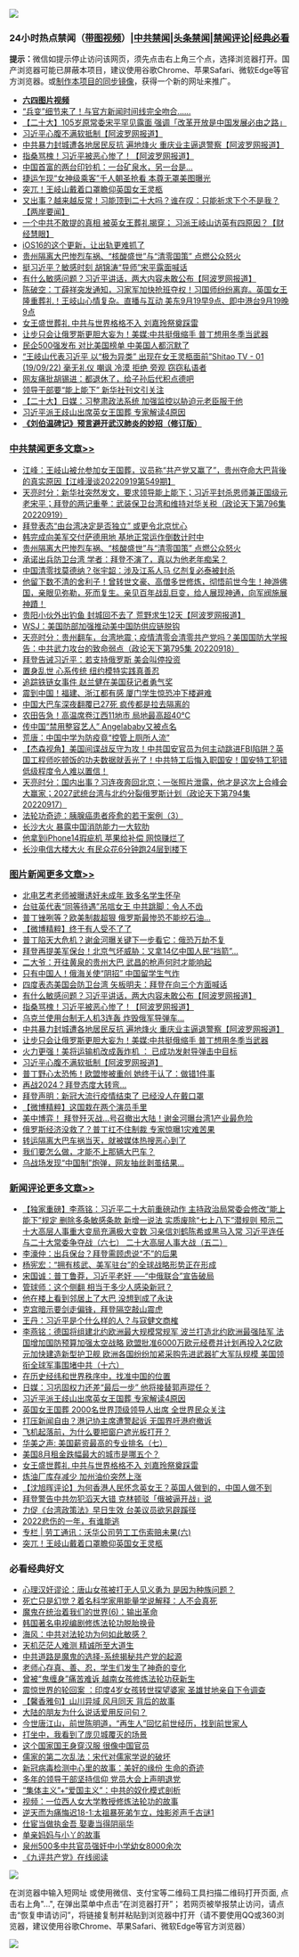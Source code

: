 ![](https://raw.githubusercontent.com/jsvpn/jsproxy/dev/64photo/fqnews-qr.jpg)

<div id="tt">
<h3>24小时热点禁闻（<a href="https://aaa.v2dns.tk/?QAjUl=BgRp5UNKRn&T5Vk=fPVH&Q59Ab=WxGE" target="_blank">带图视频</a>）|<a href="#%E4%B8%AD%E5%85%B1%E7%A6%81%E9%97%BB%E6%9B%B4%E5%A4%9A%E6%96%87%E7%AB%A0">中共禁闻</a>|<a href="#%E5%9B%BE%E7%89%87%E6%96%B0%E9%97%BB%E6%9B%B4%E5%A4%9A%E6%96%87%E7%AB%A0">头条禁闻</a>|<a href="#%E6%96%B0%E9%97%BB%E8%AF%84%E8%AE%BA%E6%9B%B4%E5%A4%9A%E6%96%87%E7%AB%A0">禁闻评论|<a href="#%E5%BF%85%E7%9C%8B%E7%BB%8F%E5%85%B8%E5%A5%BD%E6%96%87">经典必看</a></h3>
<div><b>提示：</b>微信如提示停止访问该网页，须先点击右上角三个点，选择浏览器打开。国产浏览器可能已屏蔽本项目，建议使用谷歌Chrome、苹果Safari、微软Edge等官方浏览器。或<a href="%E5%88%B6%E4%BD%9Cgit%E7%A6%81%E9%97%BB%E9%95%9C%E5%83%8F.md">制作本项目的同步镜像</a>，获得一个新的网址来推广。</div>
<ul>
<li><b><a href="http://d2.v2rss.gq/64.mp4" target="_blank">六四图片视频</a></b></li>
<li><a href="/bannedvideo/20220919/1786546.md">“兵变”细节来了！与官方新闻时间线完全吻合……</a></li>
<li><a href="/headline/20220919/1786491.md">【二十大】105岁原常委宋平罕见露面 强调「改革开放是中国发展必由之路」</a></li>
<li><a href="/topimagenews/20220919/1786450.md">习近平心腹不满软抵制【阿波罗网报道】</a></li>
<li><a href="/topimagenews/20220919/1786518.md">中共暴力封城遭各地居民反抗 遍地烽火 重庆业主逼退警察【阿波罗网报道】</a></li>
<li><a href="/topimagenews/20220919/1786597.md">指桑骂槐！习近平被恶心惨了！【阿波罗网报道】</a></li>
<li><a href="/cnnews/20220919/1786480.md">中国首富的两台印钞机：一台矿泉水，另一台是…</a></li>
<li><a href="/cnnews/20220919/1786563.md">捷运乍现“女神级乘客”千人朝圣抢看 本尊无罩美图曝光</a></li>
<li><a href="/comments/20220919/1786593.md">突兀！王岐山戴着口罩瞻仰英国女王灵柩</a></li>
<li><a href="/bannedvideo/20220919/1786555.md">又出事？越来越反常！习能顶到二十大吗？谁在叹：只能祈求下个不是我？【两岸要闻】</a></li>
<li><a href="/bannedvideo/20220920/1786707.md">一个中共不敢提的真相 被英女王葬礼揭穿； 习派王岐山访英有四原因？【财经慧眼】</a></li>
<li><a href="/cnnews/20220920/1786697.md">iOS16的这个更新，让出轨更难抓了</a></li>
<li><a href="/cbnews/20220919/1786594.md">贵州隔离大巴惨烈车祸、“核酸盛世”与“清零国策” 点燃公众怒火</a></li>
<li><a href="/comments/20220919/1786562.md">挺习近平？敏感时刻 胡锦涛“导师”宋平露面喊话</a></li>
<li><a href="/topimagenews/20220919/1786626.md">有什么敏感问题？习近平讲话，两大内容未敢公布【阿波罗网报道】</a></li>
<li><a href="/bannedvideo/20220919/1786545.md">陈破空：丁薛祥突发通知，习家军加快抢班夺权！习国师纷纷离弃。英国女王隆重葬礼！王岐山心情复杂。直播与互动 美东9月19早9点、即中港台9月19晚9点</a></li>
<li><a href="/comments/20220920/1786681.md">女王盛世葬礼 中共与世界格格不入 刘嘉玲祭奠踩雷</a></li>
<li><a href="/topimagenews/20220919/1786511.md">让步只会让俄罗斯更胆大妄为！美媒:中共挺俄缩手 普丁想用冬季当武器</a></li>
<li><a href="/comments/20220919/1786473.md">民企500强发布 对比美国榜单 中美国人都沉默了</a></li>
<li><a href="/bannedvideo/20220919/1786641.md">“王岐山代表习近平 以“极为异类” 出现在女王灵柩面前”Shitao TV - 01 (19/09/22) 毫无礼仪 嘲讽 冷漠 拒绝 旁观 窃窃私语者</a></li>
<li><a href="/cnnews/20220920/1786699.md">网友痛批胡锡进：都退休了，给子孙后代积点德吧</a></li>
<li><a href="/headline/20220919/1786589.md">领导干部要“能上能下” 新华社刊文引关注</a></li>
<li><a href="/headline/20220919/1786512.md">【二十大】日媒：习整肃政法系统 加强监控以胁迫元老臣服于他</a></li>
<li><a href="/comments/20220920/1786706.md">习近平派王歧山出席英女王国葬 专家解读4原因</a></li>
<li><b><a href="/comments/20200207/1272816.md" target="_blank">《刘伯温碑记》预言避开武汉肺炎的妙招（修订版）</a></b></li>
</ul>
</div>

<div class="catlist">
<h3><a href="/cbnews/" target="_blank">中共禁闻</a><span><a href="/cbnews/" target="_blank" rel="nofollow">更多文章>></a></span></h3>
<ul>
<li><a href="/cbnews/20220920/1786823.md" target="_blank">江峰：王岐山被允参加女王国葬，议员称“共产党又赢了”，贵州夺命大巴背後的真实原因【江峰漫谈20220919第549期】</a></li>
<li><a href="/cbnews/20220920/1786794.md" target="_blank">天亮时分：新华社突然发文，要求领导能上能下；习近平封杀恩师兼正国级元老宋平；拜登的两记重拳：武装保卫台湾和维持对华关税（政论天下第796集 20220919）</a></li>
<li><a href="/cbnews/20220920/1786663.md" target="_blank">拜登表态“由台湾决定是否独立” 或更令北京忧心</a></li>
<li><a href="/cbnews/20220919/1786627.md" target="_blank">韩完成向美军交付萨德用地 基地正常运作倒数计时中</a></li>
<li><a href="/cbnews/20220919/1786594.md" target="_blank">贵州隔离大巴惨烈车祸、“核酸盛世”与“清零国策” 点燃公众怒火</a></li>
<li><a href="/cbnews/20220919/1786561.md" target="_blank">承诺出兵防卫台湾 学者：拜登不演了，真以为他老年痴呆？</a></li>
<li><a href="/cbnews/20220919/1786559.md" target="_blank">中国清零找莫德纳？张宇韶：涉及江系人马 亿剂复必泰被封杀</a></li>
<li><a href="/comments/20220919/1786552.md" target="_blank">他留下数不清的舍利子！曾转世文豪、高僧多世修炼，彻悟前世今生！神游佛国，亲眼见弥勒，死而复生。亲见百年战乱巨变，给人展现神通，向军阀施展神蹟！</a></li>
<li><a href="/cbnews/20220919/1786524.md" target="_blank">贵阳小伙外出钓鱼 封城回不去了 荒野求生12天【阿波罗网报道】</a></li>
<li><a href="/cbnews/20220919/1786451.md" target="_blank">WSJ：美国防部加强推动美中国防供应链脱钩</a></li>
<li><a href="/cbnews/20220919/1786368.md" target="_blank">天亮时分：贵州翻车，台湾地震；疫情清零会清零共产党吗？美国国防大学报告：中共武力攻台的致命弱点（政论天下第795集 20220918）</a></li>
<li><a href="/cbnews/20220919/1786324.md" target="_blank">拜登告诫习近平：若支持俄罗斯 美会叫停投资</a></li>
<li><a href="/cbnews/20220919/1786305.md" target="_blank">置身乱世 心系传统 纽约模特实践真善忍</a></li>
<li><a href="/cbnews/20220919/1786277.md" target="_blank">追踪铁链女事件 赵兰健在美国获记者勇气奖</a></li>
<li><a href="/cbnews/20220918/1786252.md" target="_blank">震到中国！福建、浙江都有感 厦门学生惊恐冲下楼避难</a></li>
<li><a href="/cbnews/20220918/1786191.md" target="_blank">中国大巴车深夜翻覆已27死 疯传都是拉去隔离的</a></li>
<li><a href="/cbnews/20220918/1786190.md" target="_blank">农田告急！高温席卷江西11地市 局地最高超40℃</a></li>
<li><a href="/cbnews/20220918/1786189.md" target="_blank">传中国“禁用整容艺人” Angelababy又被点名</a></li>
<li><a href="/cbnews/20220918/1786138.md" target="_blank">荒唐：中国中学为防疫竟“控管上厕所人流”</a></li>
<li><a href="/comments/20220918/1786093.md" target="_blank">【杰森视角】美国间谍战反守为攻！中共国安官员为何主动跳进FBI陷阱？英国工程师吃顿饭的功夫数据就丢光了！中共特工后悔入职国安！国安特工犯错低级程度令人难以置信！</a></li>
<li><a href="/cbnews/20220918/1786092.md" target="_blank">天亮时分：国内出事？习连夜奔回北京；一张照片泄露，他才是这次上合峰会大赢家；2027武统台湾与北约分裂俄罗斯计划（政论天下第794集 20220917）</a></li>
<li><a href="/cbnews/20220918/1785888.md" target="_blank">法轮功奇迹：胰腺癌患者痊愈的若干案例（3）</a></li>
<li><a href="/cbnews/20220918/1786034.md" target="_blank">长沙大火 暴露中国消防能力一大软肋</a></li>
<li><a href="/cbnews/20220918/1786009.md" target="_blank">他拿到iPhone14瑕疵机 苹果给补偿 网惊赚烂了</a></li>
<li><a href="/cbnews/20220918/1786008.md" target="_blank">长沙电信大楼大火 有民众花6分钟跑24层到楼下</a></li>

</ul>
</div>
<div class="catlist">
<h3><a href="/topimagenews/" target="_blank">图片新闻</a><span><a href="/topimagenews/" target="_blank" rel="nofollow">更多文章>></a></span></h3>
<ul>
<li><a href="/topimagenews/20220920/1786874.md" target="_blank">北电艺考老师被曝诱奸未成年 致多名学生怀孕</a></li>
<li><a href="/topimagenews/20220920/1786869.md" target="_blank">台驻英代表“同等待遇”吊唁女王 中共跳脚：令人不齿</a></li>
<li><a href="/topimagenews/20220920/1786868.md" target="_blank">普丁锉咧等？欧美制裁超狠 俄罗斯最惨恐不能挖石油…</a></li>
<li><a href="/topimagenews/20220920/1786867.md" target="_blank">【微博精粹】终于有人受不了了</a></li>
<li><a href="/topimagenews/20220920/1786853.md" target="_blank">普丁陷天大危机？谢金河曝关键下一步看它：俄恐万劫不复</a></li>
<li><a href="/topimagenews/20220920/1786826.md" target="_blank">拜登再提美军保台！北京气坏威胁：又拿14亿中国人民“挡箭”…</a></li>
<li><a href="/topimagenews/20220920/1786797.md" target="_blank">二大爷：开往黄泉的贵州大巴 武昌的枪声何时才能响起</a></li>
<li><a href="/topimagenews/20220920/1786743.md" target="_blank">只有中国人！俄海关使“阴招” 中国留学生气炸</a></li>
<li><a href="/topimagenews/20220919/1786640.md" target="_blank">四度表态美国会防卫台湾 矢板明夫：拜登在向三个方面喊话</a></li>
<li><a href="/topimagenews/20220919/1786626.md" target="_blank">有什么敏感问题？习近平讲话，两大内容未敢公布【阿波罗网报道】</a></li>
<li><a href="/topimagenews/20220919/1786597.md" target="_blank">指桑骂槐！习近平被恶心惨了！【阿波罗网报道】</a></li>
<li><a href="/topimagenews/20220919/1786533.md" target="_blank">乌克兰使用台制无人机3连轰 炸毁俄军导弹车…</a></li>
<li><a href="/topimagenews/20220919/1786518.md" target="_blank">中共暴力封城遭各地居民反抗 遍地烽火 重庆业主逼退警察【阿波罗网报道】</a></li>
<li><a href="/topimagenews/20220919/1786511.md" target="_blank">让步只会让俄罗斯更胆大妄为！美媒:中共挺俄缩手 普丁想用冬季当武器</a></li>
<li><a href="/topimagenews/20220919/1786500.md" target="_blank">火力更强！美将运输机改成轰炸机 ： 已成功发射导弹击中目标</a></li>
<li><a href="/topimagenews/20220919/1786450.md" target="_blank">习近平心腹不满软抵制【阿波罗网报道】</a></li>
<li><a href="/topimagenews/20220919/1786449.md" target="_blank">普丁野心太恐怖！欧盟惨被重创 她终于认了：做错1件事</a></li>
<li><a href="/topimagenews/20220919/1786418.md" target="_blank">再战2024？拜登态度大转弯…</a></li>
<li><a href="/topimagenews/20220919/1786417.md" target="_blank">拜登声明：新冠大流行疫情结束了 已经没人在戴口罩</a></li>
<li><a href="/topimagenews/20220919/1786416.md" target="_blank">【微博精粹】这国栽在两个演员手里</a></li>
<li><a href="/topimagenews/20220919/1786400.md" target="_blank">美中博弈！ 拜登歼灭战…号召撤出大陆！谢金河曝台湾1产业最危险</a></li>
<li><a href="/topimagenews/20220919/1786380.md" target="_blank">俄罗斯经济没救了？普丁扛不住制裁 专家惊曝1灾难苦果</a></li>
<li><a href="/topimagenews/20220919/1786369.md" target="_blank">转运隔离大巴车祸当天，就被媒体热搜恶心到了</a></li>
<li><a href="/topimagenews/20220919/1786307.md" target="_blank">我们要怎么做，才能不上那辆大巴车？</a></li>
<li><a href="/topimagenews/20220919/1786296.md" target="_blank">乌战场发现“中国制”炮弹，网友抽丝剥茧结果…</a></li>

</ul>
</div>
<div class="catlist">
<h3><a href="/comments/" target="_blank">新闻评论</a><span><a href="/comments/" target="_blank" rel="nofollow">更多文章>></a></span></h3>
<ul>
<li><a href="/comments/20220920/1786872.md" target="_blank">【独家重磅】李燕铭：习近平二十大前重磅动作 主持政治局常委会修改“能上能下”规定 删除多条敏感条款 新增一说法 实质废除“七上八下”潜规则 预示二十大高层人事重大变局充满极大变数 习亲信刘鹤陈希或黑马入常 习近平连任与二十大常委争夺战（六七） 二十大高层人事大战（五二）</a></li>
<li><a href="/comments/20220920/1786841.md" target="_blank">李濠仲：出兵保台？拜登需顾虑说“不”的后果</a></li>
<li><a href="/comments/20220920/1786840.md" target="_blank">杨宪宏：“拥有核武、美军驻台”的全球战略形势正在形成</a></li>
<li><a href="/comments/20220920/1786814.md" target="_blank">宋国诚：普丁鲁莽，习近平老奸 ──“中俄联合”宣告破局</a></li>
<li><a href="/comments/20220920/1786813.md" target="_blank">管球师：这个侧翻 相当于多少人感染新冠？</a></li>
<li><a href="/comments/20220920/1786812.md" target="_blank">他在楼上看到邻居上了大巴 没想到成了永诀</a></li>
<li><a href="/comments/20220920/1786811.md" target="_blank">克宫暗示要剑走偏锋，拜登隔空敲山震虎</a></li>
<li><a href="/comments/20220920/1786810.md" target="_blank">王丹：习近平是个什么样的人？与寇健文商榷</a></li>
<li><a href="/comments/20220920/1786791.md" target="_blank">李燕铭：德国将组建北约欧洲最大规模常规军 波兰打造北约欧洲最强陆军 法国增加国防预算加强太空战略 欧盟批准6000万欧元经费并计划再投入2亿欧元加快建造新型护卫舰 欧洲各国纷纷加紧采购先进武器扩大军队规模 美国领衔全球军事围堵中共（十六）</a></li>
<li><a href="/comments/20220920/1786772.md" target="_blank">在历史经纬和世界秩序中，找准中国的位置</a></li>
<li><a href="/comments/20220920/1786716.md" target="_blank">日媒：习巩固权力还差“最后一步” 他将接替郭声琨任？</a></li>
<li><a href="/comments/20220920/1786706.md" target="_blank">习近平派王歧山出席英女王国葬 专家解读4原因</a></li>
<li><a href="/comments/20220920/1786691.md" target="_blank">英国女王国葬 2000名世界顶级领导人出席 全世界民众关注</a></li>
<li><a href="/comments/20220920/1786690.md" target="_blank">打压新闻自由？港记协主席遭警起诉 无国界吁港府撤诉</a></li>
<li><a href="/comments/20220920/1786689.md" target="_blank">飞机起落前，为什么要把窗户遮光板打开？</a></li>
<li><a href="/comments/20220920/1786688.md" target="_blank">华美之声: 美国薪资最高的专业排名（七）</a></li>
<li><a href="/comments/20220920/1786682.md" target="_blank">美国8月租金跌幅最大的城市是哪五个？</a></li>
<li><a href="/comments/20220920/1786681.md" target="_blank">女王盛世葬礼 中共与世界格格不入 刘嘉玲祭奠踩雷</a></li>
<li><a href="/comments/20220920/1786671.md" target="_blank">炼油厂库存减少 加州油价突然上涨</a></li>
<li><a href="/comments/20220919/1786643.md" target="_blank">【沈旭晖评论】为何香港人民怀念英女王？英国人做到的，中国人做不到</a></li>
<li><a href="/comments/20220919/1786633.md" target="_blank">拜登警告中共勿犯滔天大错 克林顿驳「俄被逼开战」说</a></li>
<li><a href="/comments/20220919/1786632.md" target="_blank">力促《台湾政策法》早日生效 台美议员欲另辟蹊径</a></li>
<li><a href="/comments/20220919/1786609.md" target="_blank">2022悲伤的一年，有谁能逃</a></li>
<li><a href="/comments/20220919/1786607.md" target="_blank">专栏 | 劳工通讯：沃华公司劳工工伤索赔未果(六)</a></li>
<li><a href="/comments/20220919/1786593.md" target="_blank">突兀！王岐山戴着口罩瞻仰英国女王灵柩</a></li>

</ul>
</div>

<div class="catlist">
<h3>必看经典好文</h3>
<ul>
<li><a href="/comments/20220614/1745276.md" target="_blank">心理汉奸谬论：唐山女孩被打无人见义勇为 是因为种族问题？</a></li>
<li><a href="/comments/20200704/1355375.md" target="_blank">死亡只是幻觉？着名科学家用能量学说解释：人不会真死</a></li>
<li><a href="/topimagenews/20180524/947358.md" target="_blank">魔鬼在统治着我们的世界(6)：输出革命</a></li>
<li><a href="/comments/20210805/1600200.md" target="_blank">韩国著名电视编剧修炼法轮功脱胎换骨</a></li>
<li><a href="/comments/20191218/1228234.md" target="_blank">海风：中共对法轮功为何如此敏感？</a></li>
<li><a href="/comments/20210302/1496716.md" target="_blank">天机茫茫人难测 精诚所至大道生</a></li>
<li><a href="/comments/20181209/1044543.md" target="_blank">中共道路是魔鬼的选择-系统揭秘共产党的起源</a></li>
<li><a href="/cbnews/20211221/1668847.md" target="_blank">老师心存真、善、忍，学生们发生了神奇的变化</a></li>
<li><a href="/comments/20211125/1657403.md" target="_blank">曾被“鬼缠身”痛苦难诉 越南女孩修炼法轮功获新生</a></li>
<li><a href="/comments/20210307/1499941.md" target="_blank">震惊世界的轮回案 ：印度4岁女孩转世探望婆家 圣雄甘地亲自下令调查</a></li>
<li><a href="/bannedvideo/20210301/1495768.md" target="_blank">【馨香雅句】山川异域 风月同天 背后的故事</a></li>
<li><a href="/lifebaike/20200505/1323183.md" target="_blank">大陆的朋友为什么说话爱用反问句？</a></li>
<li><a href="/funmedia/20210321/1509617.md" target="_blank">今世唐江山，前世陈明道，“再生人”回忆前世经历，找到前世家人</a></li>
<li><a href="/comments/20201015/1414242.md" target="_blank">打坐中，我看到了庞贝城覆灭的场景</a></li>
<li><a href="/bannedvideo/20220606/1742248.md" target="_blank">这个国家国王身穿汉服 很像中国官员</a></li>
<li><a href="/tculture/20181126/1037279.md" target="_blank">儒家的第二次乱法：宋代对儒家学说的破坏</a></li>
<li><a href="/cbnews/20210421/1530674.md" target="_blank">新冠病毒检测中心里的故事：美好的缘份 生命的奇迹</a></li>
<li><a href="/comments/20210307/1500218.md" target="_blank">多年的领导干部坚持信仰 党员大会上声明退党</a></li>
<li><a href="/comments/20201007/1409565.md" target="_blank">“集体主义”+“爱国主义”：中共的奴化模式剖析</a></li>
<li><a href="/comments/20220529/1739017.md" target="_blank">视频：一位西人女大学教授修炼法轮功的故事</a></li>
<li><a href="/tculture/20190304/1091068.md" target="_blank">逆天而为痛悔迟18-1:太祖暴死弟乍立，烛影斧声千古谜1</a></li>
<li><a href="/lifebaike/20161111/612348.md" target="_blank">仕宦当做执金吾 娶妻当得阴丽华</a></li>
<li><a href="/cbnews/20210518/1548912.md" target="_blank">单亲妈妈与小丫的故事</a></li>
<li><a href="/comments/20200704/783272.md" target="_blank">泉州500多中共官员强奸中小学幼女8000余次</a></li>
<li><a href="/bookonline/20131116/201057.md" target="_blank">《九评共产党》在线阅读</a></li>

</ul>
</div>

![](https://raw.githubusercontent.com/jsvpn/jsproxy/dev/64photo/fqnews-qr.jpg)

在浏览器中输入短网址 或使用微信、支付宝等二维码工具扫描二维码打开页面, 点击右上角"...", 在弹出菜单中点击“在浏览器打开”； 若网页被举报禁止访问，请点击“恢复申请访问”，将链接复制并粘贴到浏览器中打开（请不要使用QQ或360浏览器，建议使用谷歌Chrome、苹果Safari、微软Edge等官方浏览器）

![](https://raw.githubusercontent.com/jsvpn/jsproxy/dev/64photo/wx.jpg)